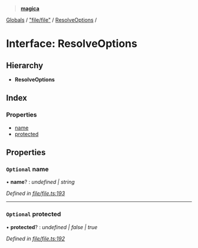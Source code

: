 > **[magica](../README.md)**

[Globals](../README.md) / ["file/file"](../modules/_file_file_.md) / [ResolveOptions](_file_file_.resolveoptions.md) /

# Interface: ResolveOptions

## Hierarchy

* **ResolveOptions**

## Index

### Properties

* [name](_file_file_.resolveoptions.md#optional-name)
* [protected](_file_file_.resolveoptions.md#optional-protected)

## Properties

### `Optional` name

• **name**? : *undefined | string*

*Defined in [file/file.ts:193](https://github.com/cancerberoSgx/magica/blob/1131304/src/file/file.ts#L193)*

___

### `Optional` protected

• **protected**? : *undefined | false | true*

*Defined in [file/file.ts:192](https://github.com/cancerberoSgx/magica/blob/1131304/src/file/file.ts#L192)*